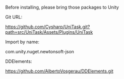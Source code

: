 Before installing, please bring those packages to Unity

Git URL:

https://github.com/Cysharp/UniTask.git?path=src/UniTask/Assets/Plugins/UniTask

Import by name:

com.unity.nuget.newtonsoft-json

DDElements:

https://github.com/AlbertoVosgerau/DDElements.git

